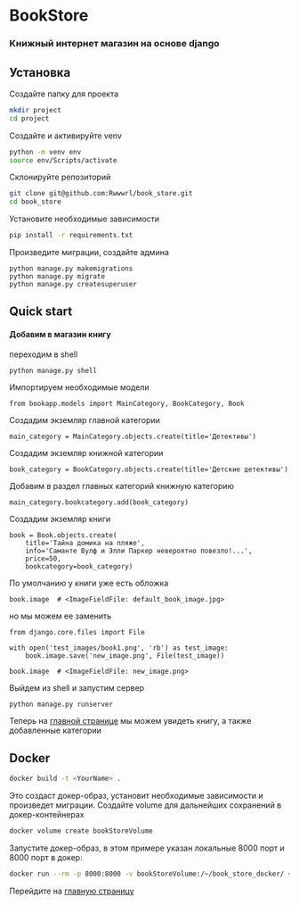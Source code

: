 # BookStore
### Книжный интернет магазин на основе django

## Установка

Создайте папку для проекта
```sh
mkdir project
cd project
```
Создайте и активируйте venv
```sh
python -m venv env
source env/Scripts/activate
```
Склонируйте репозиторий
```sh
git clone git@github.com:Rwwwrl/book_store.git
cd book_store
```
Установите необходимые зависимости
```sh
pip install -r requirements.txt
```
Произведите миграции, создайте админа
```
python manage.py makemigrations
python manage.py migrate
python manage.py createsuperuser
```
## Quick start

#### Добавим в магазин книгу
переходим в shell
```
python manage.py shell
```
Импортируем необходимые модели
```
from bookapp.models import MainCategory, BookCategory, Book
```
Создадим экземляр главной категории
```
main_category = MainCategory.objects.create(title='Детективы')
```
Создадим экземляр книжной категории
```
book_category = BookCategory.objects.create(title='Детские детективы')
```
Добавим в раздел главных категорий книжную категорию
```
main_category.bookcategory.add(book_category)
```
Создадим экземляр книги
```
book = Book.objects.create(
    title='Тайна домика на пляже',
    info='Саманте Вулф и Элли Паркер невероятно повезло!...',
    price=50,
    bookcategory=book_category)
```
По умолчанию у книги уже есть обложка
```
book.image  # <ImageFieldFile: default_book_image.jpg>
```
но мы можем ее заменить
```
from django.core.files import File

with open('test_images/book1.png', 'rb') as test_image:
    book.image.save('new_image.png', File(test_image))

book.image  # <ImageFieldFile: new_image.png>
```
Выйдем из shell и запустим сервер
```
python manage.py runserver
```

Теперь на [главной странице](http://127.0.0.1:8000/) мы можем увидеть книгу, а также добавленные категории


## Docker

```sh
docker build -t <YourName> .
```
Это создаст докер-образ, установит необходимые зависимости и произведет миграции.
Создайте volume для дальнейших сохранений в докер-контейнерах
```sh
docker volume create bookStoreVolume
```

Запустите докер-образ, в этом примере указан локальные 8000 порт и 8000 порт в докер:
```sh
docker run --rm -p 8000:8000 -v bookStoreVolume:/~/book_store_docker/ <YourName> 
```
Перейдите на [главную страницу](http://127.0.0.1:8000/)

